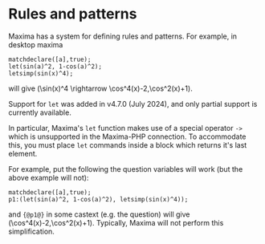 # Rules and patterns

Maxima has a system for defining rules and patterns.  For example, in desktop maxima

```
matchdeclare([a],true);
let(sin(a)^2, 1-cos(a)^2);
letsimp(sin(x)^4);
```

will give \(\sin(x)^4 \rightarrow \cos^4(x)-2\,\cos^2(x)+1\).

Support for `let` was added in v4.7.0 (July 2024), and only partial support is currently available.

In particular, Maxima's `let` function makes use of a special operator `->` which is unsupported in the Maxima-PHP connection.  To accommodate this, you must place `let` commands inside a block which returns it's last element.

For example, put the following the question variables will work (but the above example will not):

```
matchdeclare([a],true);
p1:(let(sin(a)^2, 1-cos(a)^2), letsimp(sin(x)^4));
```
and `{@p1@}` in some castext (e.g. the question) will give \(\cos^4(x)-2\,\cos^2(x)+1\).  Typically, Maxima will not perform this simplification.

